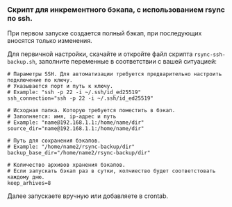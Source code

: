 ### **Скрипт для инкрементного бэкапа, с использованием rsync по ssh.**

При первом запуске создается полный бэкап, при последующих вносятся только изменения.

Для первичной настройки, скачайте и откройте файл скрипта `rsync-ssh-backup.sh`, заполните переменные в соответствии с вашей ситуацией:

```
# Параметры SSH. Для автоматизации требуется предварительно настроить подключение по ключу.
# Указывается порт и путь к ключу.
# Example: "ssh -p 22 -i ~/.ssh/id_ed25519"
ssh_connection="ssh -p 22 -i ~/.ssh/id_ed25519"

# Исходная папка. Которую требуется поместить в бэкап.
# Заполняется: имя, ip-адрес и путь
# Example: "name@192.168.1.1:/home/name/dir"
source_dir="name@192.168.1.1:/home/name/dir"

# Путь для сохранения бэкапов.
# Example: "/home/name2/rsync-backup/dir"
backup_base_dir="/home/name2/rsync-backup/dir"

# Количество архивов хранения бэкапов.
# Если запускать бэкап раз в сутки, колчиество будет соответстовать каждому дню.
keep_arhives=8
```

Далее запускаете вручную или добавляете в crontab.
